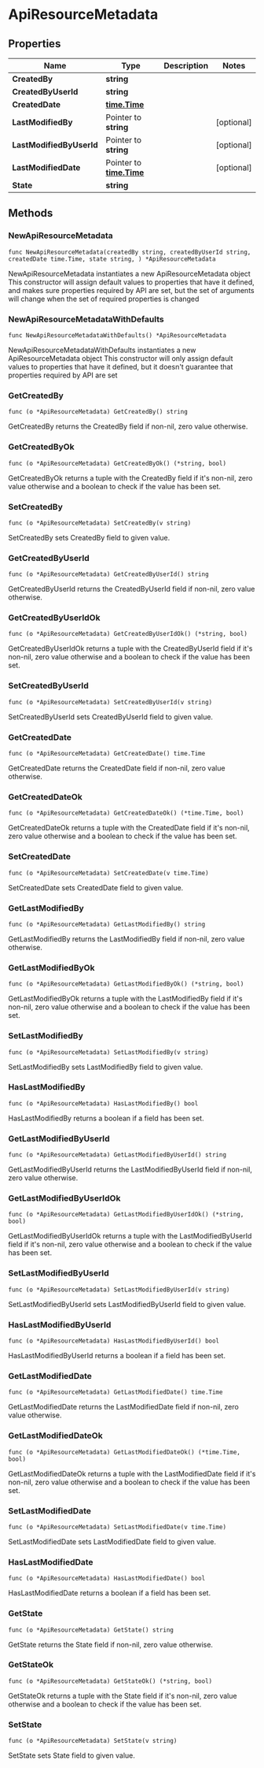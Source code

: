 # ApiResourceMetadata

## Properties

|Name | Type | Description | Notes|
|------------ | ------------- | ------------- | -------------|
|**CreatedBy** | **string** |  | |
|**CreatedByUserId** | **string** |  | |
|**CreatedDate** | [**time.Time**](time.Time.md) |  | |
|**LastModifiedBy** | Pointer to **string** |  | [optional] |
|**LastModifiedByUserId** | Pointer to **string** |  | [optional] |
|**LastModifiedDate** | Pointer to [**time.Time**](time.Time.md) |  | [optional] |
|**State** | **string** |  | |

## Methods

### NewApiResourceMetadata

`func NewApiResourceMetadata(createdBy string, createdByUserId string, createdDate time.Time, state string, ) *ApiResourceMetadata`

NewApiResourceMetadata instantiates a new ApiResourceMetadata object
This constructor will assign default values to properties that have it defined,
and makes sure properties required by API are set, but the set of arguments
will change when the set of required properties is changed

### NewApiResourceMetadataWithDefaults

`func NewApiResourceMetadataWithDefaults() *ApiResourceMetadata`

NewApiResourceMetadataWithDefaults instantiates a new ApiResourceMetadata object
This constructor will only assign default values to properties that have it defined,
but it doesn't guarantee that properties required by API are set

### GetCreatedBy

`func (o *ApiResourceMetadata) GetCreatedBy() string`

GetCreatedBy returns the CreatedBy field if non-nil, zero value otherwise.

### GetCreatedByOk

`func (o *ApiResourceMetadata) GetCreatedByOk() (*string, bool)`

GetCreatedByOk returns a tuple with the CreatedBy field if it's non-nil, zero value otherwise
and a boolean to check if the value has been set.

### SetCreatedBy

`func (o *ApiResourceMetadata) SetCreatedBy(v string)`

SetCreatedBy sets CreatedBy field to given value.


### GetCreatedByUserId

`func (o *ApiResourceMetadata) GetCreatedByUserId() string`

GetCreatedByUserId returns the CreatedByUserId field if non-nil, zero value otherwise.

### GetCreatedByUserIdOk

`func (o *ApiResourceMetadata) GetCreatedByUserIdOk() (*string, bool)`

GetCreatedByUserIdOk returns a tuple with the CreatedByUserId field if it's non-nil, zero value otherwise
and a boolean to check if the value has been set.

### SetCreatedByUserId

`func (o *ApiResourceMetadata) SetCreatedByUserId(v string)`

SetCreatedByUserId sets CreatedByUserId field to given value.


### GetCreatedDate

`func (o *ApiResourceMetadata) GetCreatedDate() time.Time`

GetCreatedDate returns the CreatedDate field if non-nil, zero value otherwise.

### GetCreatedDateOk

`func (o *ApiResourceMetadata) GetCreatedDateOk() (*time.Time, bool)`

GetCreatedDateOk returns a tuple with the CreatedDate field if it's non-nil, zero value otherwise
and a boolean to check if the value has been set.

### SetCreatedDate

`func (o *ApiResourceMetadata) SetCreatedDate(v time.Time)`

SetCreatedDate sets CreatedDate field to given value.


### GetLastModifiedBy

`func (o *ApiResourceMetadata) GetLastModifiedBy() string`

GetLastModifiedBy returns the LastModifiedBy field if non-nil, zero value otherwise.

### GetLastModifiedByOk

`func (o *ApiResourceMetadata) GetLastModifiedByOk() (*string, bool)`

GetLastModifiedByOk returns a tuple with the LastModifiedBy field if it's non-nil, zero value otherwise
and a boolean to check if the value has been set.

### SetLastModifiedBy

`func (o *ApiResourceMetadata) SetLastModifiedBy(v string)`

SetLastModifiedBy sets LastModifiedBy field to given value.

### HasLastModifiedBy

`func (o *ApiResourceMetadata) HasLastModifiedBy() bool`

HasLastModifiedBy returns a boolean if a field has been set.

### GetLastModifiedByUserId

`func (o *ApiResourceMetadata) GetLastModifiedByUserId() string`

GetLastModifiedByUserId returns the LastModifiedByUserId field if non-nil, zero value otherwise.

### GetLastModifiedByUserIdOk

`func (o *ApiResourceMetadata) GetLastModifiedByUserIdOk() (*string, bool)`

GetLastModifiedByUserIdOk returns a tuple with the LastModifiedByUserId field if it's non-nil, zero value otherwise
and a boolean to check if the value has been set.

### SetLastModifiedByUserId

`func (o *ApiResourceMetadata) SetLastModifiedByUserId(v string)`

SetLastModifiedByUserId sets LastModifiedByUserId field to given value.

### HasLastModifiedByUserId

`func (o *ApiResourceMetadata) HasLastModifiedByUserId() bool`

HasLastModifiedByUserId returns a boolean if a field has been set.

### GetLastModifiedDate

`func (o *ApiResourceMetadata) GetLastModifiedDate() time.Time`

GetLastModifiedDate returns the LastModifiedDate field if non-nil, zero value otherwise.

### GetLastModifiedDateOk

`func (o *ApiResourceMetadata) GetLastModifiedDateOk() (*time.Time, bool)`

GetLastModifiedDateOk returns a tuple with the LastModifiedDate field if it's non-nil, zero value otherwise
and a boolean to check if the value has been set.

### SetLastModifiedDate

`func (o *ApiResourceMetadata) SetLastModifiedDate(v time.Time)`

SetLastModifiedDate sets LastModifiedDate field to given value.

### HasLastModifiedDate

`func (o *ApiResourceMetadata) HasLastModifiedDate() bool`

HasLastModifiedDate returns a boolean if a field has been set.

### GetState

`func (o *ApiResourceMetadata) GetState() string`

GetState returns the State field if non-nil, zero value otherwise.

### GetStateOk

`func (o *ApiResourceMetadata) GetStateOk() (*string, bool)`

GetStateOk returns a tuple with the State field if it's non-nil, zero value otherwise
and a boolean to check if the value has been set.

### SetState

`func (o *ApiResourceMetadata) SetState(v string)`

SetState sets State field to given value.



